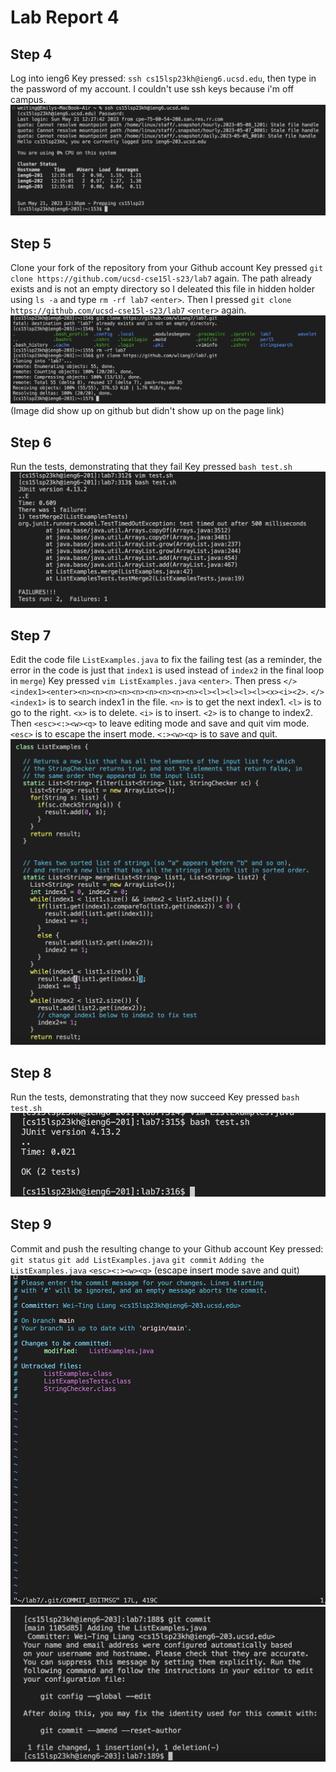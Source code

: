 # Lab Report 4 

## Step 4
Log into ieng6
Key pressed: `ssh cs15lsp23kh@ieng6.ucsd.edu`, then type in the password of my account. I couldn't use ssh keys because i'm off campus.  
![Image](Step4.png)

## Step 5
Clone your fork of the repository from your Github account
Key pressed `git clone https://github.com/ucsd-cse15l-s23/lab7` <enter> again. 
The path already exists and is not an empty directory so I deleated this file in hidden holder using `ls -a` <enter> and type `rm -rf lab7` `<enter>`.
Then I pressed `git clone https://github.com/ucsd-cse15l-s23/lab7` `<enter>`  again. 
![Image](step.png) (Image did show up on github but didn't show up on the page link)

## Step 6
Run the tests, demonstrating that they fail
Key pressed `bash test.sh`
![Image](Step6.png)

## Step 7
Edit the code file `ListExamples.java` to fix the failing test (as a reminder, the error in the code is just that `index1` is used instead of `index2` in the final loop in `merge`)
Key pressed `vim ListExamples.java` `<enter>`. Then press `</><index1><enter><n><n><n><n><n><n><n><n><n><l><l><l><l><l><x><i><2>`.
  `</><index1>` is to search index1 in the file. `<n>` is to get the next index1. `<l>` is to go to the right. `<x>` is to delete. `<i>` is to insert. `<2>` is to change to index2. 
Then `<esc><:><w><q>` to leave editing mode and save and quit vim mode. 
  `<esc>` is to escape the insert mode. `<:><w><q>` is to save and quit. 
![Image](Step7.png)
## Step 8
Run the tests, demonstrating that they now succeed
Key pressed `bash test.sh`
![Image](Step8.png)
  
## Step 9
Commit and push the resulting change to your Github account
Key pressed: 
  `git status` 
  `git add ListExamples.java` 
  `git commit` 
  `Adding the ListExamples.java` `<esc><:><w><q>` (escape insert mode save and quit)
![Image](Step9.png)
![Image](Step9-1.png)
